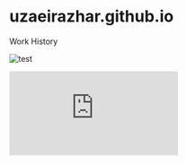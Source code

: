 # uzaeirazhar.github.io

Work History

<!-- ![sample run](https://github.com/UzaeirAzhar/uzaeirazhar.github.io/blob/master/.github/workflows/automatic-trigger.yml?event=push) -->

![test](https://github.com/UzaeirAzhar/uzaeirazhar.github.io/actions/workflows/automatic-trigger.yml/badge.svg?event=push)

[![GitHub branches](https://badgen.net/github/branches/Naereen/Strapdown.js)](https://github.com/UzaeirAzhar/uzaeirazhar.github.io/)
